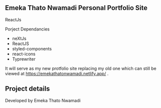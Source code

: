 ## Emeka Thato Nwamadi Personal Portfolio Site 

ReactJs

Porject Dependancies

- neXtJs
- ReactJS
- styled-components 
- react-icons
- Typrewriter

It will serve as my new protfolio site replacing my old one which can still be viewed at https://emekathatonwamadi.netlify.app/ .


## Project details 

Developed by Emeka Thato Nwamadi
